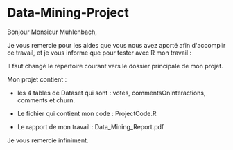 # Data-Mining-Project

Bonjour Monsieur Muhlenbach,

Je vous remercie pour les aides que vous nous avez aporté afin d'accomplir ce
travail, et je vous informe que pour tester avec R mon travail :

Il faut changé le repertoire courant vers le dossier principale de mon projet.

Mon projet contient :

* les 4 tables de Dataset qui sont : votes, commentsOnInteractions, comments et churn.

* Le fichier qui contient mon code : ProjectCode.R

* Le rapport de mon travail : Data_Mining_Report.pdf

Je vous remercie infiniment.
